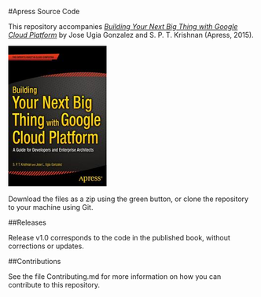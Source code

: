 #Apress Source Code

This repository accompanies [*Building Your Next Big Thing with Google Cloud Platform*](http://www.apress.com/9781484210055) by Jose Ugia Gonzalez and S. P. T. Krishnan (Apress, 2015).

![Cover image](9781484210055.jpg)

Download the files as a zip using the green button, or clone the repository to your machine using Git.

##Releases

Release v1.0 corresponds to the code in the published book, without corrections or updates.

##Contributions

See the file Contributing.md for more information on how you can contribute to this repository.
